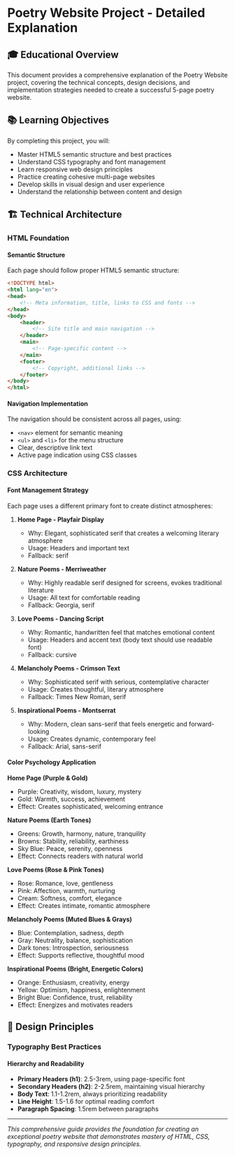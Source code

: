 # Poetry Website Project - Detailed Explanation

## 🎓 Educational Overview

This document provides a comprehensive explanation of the Poetry Website project, covering the technical concepts, design decisions, and implementation strategies needed to create a successful 5-page poetry website.

## 📚 Learning Objectives

By completing this project, you will:
- Master HTML5 semantic structure and best practices
- Understand CSS typography and font management
- Learn responsive web design principles
- Practice creating cohesive multi-page websites
- Develop skills in visual design and user experience
- Understand the relationship between content and design

## 🏗️ Technical Architecture

### HTML Foundation

#### Semantic Structure
Each page should follow proper HTML5 semantic structure:

```html
<!DOCTYPE html>
<html lang="en">
<head>
    <!-- Meta information, title, links to CSS and fonts -->
</head>
<body>
    <header>
        <!-- Site title and main navigation -->
    </header>
    <main>
        <!-- Page-specific content -->
    </main>
    <footer>
        <!-- Copyright, additional links -->
    </footer>
</body>
</html>
```

#### Navigation Implementation
The navigation should be consistent across all pages, using:
- `<nav>` element for semantic meaning
- `<ul>` and `<li>` for the menu structure
- Clear, descriptive link text
- Active page indication using CSS classes

### CSS Architecture

#### Font Management Strategy
Each page uses a different primary font to create distinct atmospheres:

1. **Home Page - Playfair Display**
   - Why: Elegant, sophisticated serif that creates a welcoming literary atmosphere
   - Usage: Headers and important text
   - Fallback: serif

2. **Nature Poems - Merriweather**
   - Why: Highly readable serif designed for screens, evokes traditional literature
   - Usage: All text for comfortable reading
   - Fallback: Georgia, serif

3. **Love Poems - Dancing Script**
   - Why: Romantic, handwritten feel that matches emotional content
   - Usage: Headers and accent text (body text should use readable font)
   - Fallback: cursive

4. **Melancholy Poems - Crimson Text**
   - Why: Sophisticated serif with serious, contemplative character
   - Usage: Creates thoughtful, literary atmosphere
   - Fallback: Times New Roman, serif

5. **Inspirational Poems - Montserrat**
   - Why: Modern, clean sans-serif that feels energetic and forward-looking
   - Usage: Creates dynamic, contemporary feel
   - Fallback: Arial, sans-serif

#### Color Psychology Application

**Home Page (Purple & Gold)**
- Purple: Creativity, wisdom, luxury, mystery
- Gold: Warmth, success, achievement
- Effect: Creates sophisticated, welcoming entrance

**Nature Poems (Earth Tones)**
- Greens: Growth, harmony, nature, tranquility
- Browns: Stability, reliability, earthiness
- Sky Blue: Peace, serenity, openness
- Effect: Connects readers with natural world

**Love Poems (Rose & Pink Tones)**
- Rose: Romance, love, gentleness
- Pink: Affection, warmth, nurturing
- Cream: Softness, comfort, elegance
- Effect: Creates intimate, romantic atmosphere

**Melancholy Poems (Muted Blues & Grays)**
- Blue: Contemplation, sadness, depth
- Gray: Neutrality, balance, sophistication
- Dark tones: Introspection, seriousness
- Effect: Supports reflective, thoughtful mood

**Inspirational Poems (Bright, Energetic Colors)**
- Orange: Enthusiasm, creativity, energy
- Yellow: Optimism, happiness, enlightenment
- Bright Blue: Confidence, trust, reliability
- Effect: Energizes and motivates readers

## 🎨 Design Principles

### Typography Best Practices

#### Hierarchy and Readability
- **Primary Headers (h1)**: 2.5-3rem, using page-specific font
- **Secondary Headers (h2)**: 2-2.5rem, maintaining visual hierarchy
- **Body Text**: 1.1-1.2rem, always prioritizing readability
- **Line Height**: 1.5-1.6 for optimal reading comfort
- **Paragraph Spacing**: 1.5rem between paragraphs


---

*This comprehensive guide provides the foundation for creating an exceptional poetry website that demonstrates mastery of HTML, CSS, typography, and responsive design principles.*
